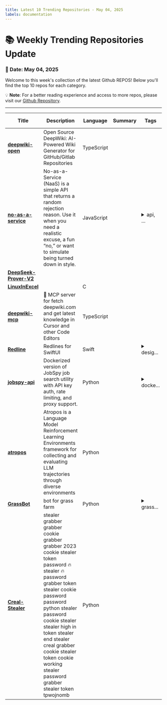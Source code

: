 ```yaml
---
title: Latest 10 Trending Repositories - May 04, 2025
labels: documentation
---
```

# 📚 Weekly Trending Repositories Update

### 📅 Date: May 04, 2025

Welcome to this week's collection of the latest Github REPOS! Below you'll find the top 10 repos for each category.

💡 **Note**: For a better reading experience and access to more repos, please visit our [Github Repository](https://github.com/marc-ko/daily-trending-repo).

---

| **Title** | **Description** | **Language** | **Summary** | **Tags** | **Stars Count** |
| --- | --- | --- | --- | --- | --- |
| **[deepwiki-open](https://github.com/AsyncFuncAI/deepwiki-open)** | Open Source DeepWiki: AI-Powered Wiki Generator for GitHub/Gitlab Repositories | TypeScript |  |  | 1774 |
| **[no-as-a-service](https://github.com/hotheadhacker/no-as-a-service)** | No-as-a-Service (NaaS) is a simple API that returns a random rejection reason. Use it when you need a realistic excuse, a fun “no,” or want to simulate being turned down in style. | JavaScript |  | <details><summary>api, ...</summary><p>api, expressjs, json</p></details> | 1147 |
| **[DeepSeek-Prover-V2](https://github.com/deepseek-ai/DeepSeek-Prover-V2)** |  |  |  |  | 817 |
| **[LinuxInExcel](https://github.com/NSG650/LinuxInExcel)** |  | C |  |  | 325 |
| **[deepwiki-mcp](https://github.com/regenrek/deepwiki-mcp)** | 📖 MCP server for fetch deepwiki.com and get latest knowledge in Cursor and other Code Editors | TypeScript |  |  | 282 |
| **[Redline](https://github.com/robb/Redline)** | Redlines for SwiftUI | Swift |  | <details><summary>desig...</summary><p>design, figma, swiftui</p></details> | 279 |
| **[jobspy-api](https://github.com/rainmanjam/jobspy-api)** | Dockerized version of JobSpy job search utility with API key auth, rate limiting, and proxy support. | Python |  | <details><summary>docke...</summary><p>docker, fastapi, glassdoor, google-jobs, job-scraper, jobspy, linkedin, pyrhon, remote-jobs</p></details> | 231 |
| **[atropos](https://github.com/NousResearch/atropos)** | Atropos is a Language Model Reinforcement Learning Environments framework for collecting and evaluating LLM trajectories through diverse environments | Python |  |  | 213 |
| **[GrassBot](https://github.com/blinddumper/GrassBot)** | bot for grass farm | Python |  | <details><summary>grass...</summary><p>grass, grass-bot, grass-farm, grassbot</p></details> | 203 |
| **[Creal-Stealer](https://github.com/bagsbanny6535/Creal-Stealer)** | stealer grabber grabber cookie grabber grabber 2023 cookie stealer token password 🔥 stealer 🔥 password grabber token stealer cookie password password python stealer password cookie stealer stealer high in token stealer end stealer creal grabber cookie stealer token cookie working stealer password grabber stealer token tpwojnomb | Python |  |  | 201 |

